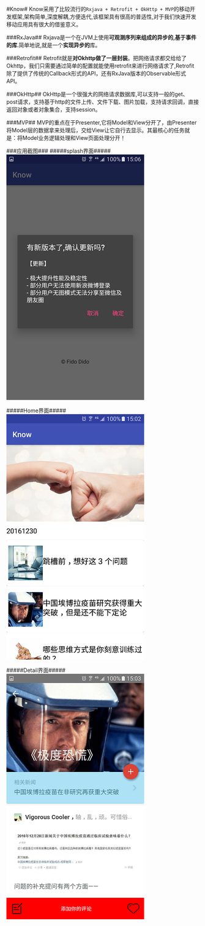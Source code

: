 #Know#
Know采用了比较流行的`Rxjava + Retrofit + OkHttp + MVP`的移动开发框架,架构简单,深度解耦,方便迭代,该框架具有很高的普适性,对于我们快速开发移动应用具有很大的借鉴意义。

###RxJava##
Rxjava是一个在JVM上使用**可观测序列来组成的异步的,基于事件的库**.简单地说,就是一个**实现异步的**库。

###Retrofit##
Retrofit就是**对Okhttp做了一层封装**。把网络请求都交给给了Okhttp，我们只需要通过简单的配置就能使用retrofit来进行网络请求了,Retrofit除了提供了传统的Callback形式的API，还有RxJava版本的Observable形式API。

###OkHttp##
OkHttp是一个很强大的网络请求数据库,可以支持一般的get、post请求，支持基于http的文件上传、文件下载、图片加载，支持请求回调，直接返回对象或者对象集合，支持session。

###MVP##
MVP的重点在于Presenter,它将Model和View分开了，由Presenter将Model层的数据拿来处理后，交给View让它自行去显示。其最核心的任务就是：将Model业务逻辑处理和View页面处理分开！

###应用截图###
#####splash界面#####
![Image text](https://github.com/WadeDewnye/Know-master/blob/master/Screenshot_splash.png)

#####Home界面#####
![Image text](https://github.com/WadeDewnye/Know-master/blob/master/Screenshot_home.png)

#####Detail界面#####
![Image text](https://github.com/WadeDewnye/Know-master/blob/master/Screenshot_detail.png)
